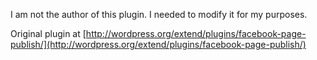 I am not the author of this plugin.  I needed to modify it for my purposes.

Original plugin at [http://wordpress.org/extend/plugins/facebook-page-publish/](http://wordpress.org/extend/plugins/facebook-page-publish/)